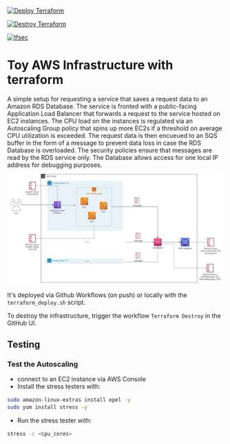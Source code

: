 [![Deploy Terraform](https://github.com/Kristina-Pianykh/terraform-aws-test-infrastructure/actions/workflows/tf-deploy.yml/badge.svg?branch=main)](https://github.com/Kristina-Pianykh/terraform-aws-test-infrastructure/actions/workflows/tf-deploy.yml)

[![Destroy Terraform](https://github.com/Kristina-Pianykh/terraform-aws-test-infrastructure/actions/workflows/tf-destroy.yml/badge.svg?branch=main)](https://github.com/Kristina-Pianykh/terraform-aws-test-infrastructure/actions/workflows/tf-destroy.yml)

[![tfsec](https://github.com/Kristina-Pianykh/terraform-aws-test-infrastructure/actions/workflows/tfsec.yml/badge.svg)](https://github.com/Kristina-Pianykh/terraform-aws-test-infrastructure/actions/workflows/tfsec.yml)

# Toy AWS Infrastructure with terraform

A simple setup for requesting a service that saves a request data to an Amazon RDS Database. The service is fronted with a public-facing Application Load Balancer that forwards a request to the service hosted on EC2 instances. The CPU load on the instances is regulated via an Autoscaling Group policy that spins up more EC2s if a threshold on average CPU utilization is exceeded. The request data is then encueued to an SQS buffer in the form of a message to prevent data loss in case the RDS Database is overloaded. The security policies ensure that messages are read by the RDS service only. The Database allows access for one local IP address for debugging purposes.
![Drag Racing](terraform-aws-infra.jpg)

It's deployed via Github Workflows (on push) or locally with the `terraform_deploy.sh` script.

To destroy the infrastructure, trigger the workflow `Terraform Destroy` in the GitHub UI.

## Testing

### Test the Autoscaling

- connect to an EC2 instance via AWS Console
- Install the stress testers with:

```bash
sudo amazon-linux-extras install epel -y
sudo yum install stress -y
```

- Run the stress tester with:

```bash
stress -c <cpu_cores>
```
